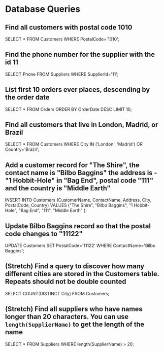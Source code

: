 # Database Queries

## Find all customers with postal code 1010

SELECT * FROM Customers WHERE PostalCode='1010';

## Find the phone number for the supplier with the id 11

SELECT Phone FROM Suppliers
WHERE SupplierId='11';

## List first 10 orders ever places, descending by the order date

SELECT * FROM Orders 
ORDER BY OrderDate DESC
LIMIT 10;

## Find all customers that live in London, Madrid, or Brazil

SELECT * FROM Customers
WHERE City IN ('London', 'Madrid')
OR Country='Brazil';

## Add a customer record for "The Shire", the contact name is "Bilbo Baggins" the address is -"1 Hobbit-Hole" in "Bag End", postal code "111" and the country is "Middle Earth"

INSERT INTO Customers (CustomerName, ContactName, Address, City, PostalCode, Country)
VALUES ("The Shire", "Bilbo Baggins", "1 Hobbit-Hole", "Bag End", "111", "Middle Earth" );

## Update Bilbo Baggins record so that the postal code changes to "11122"

UPDATE Customers
SET PostalCode='11122'
WHERE ContactName='Bilbo Baggins';

## (Stretch) Find a query to discover how many different cities are stored in the Customers table. Repeats should not be double counted

SELECT COUNT(DISTINCT City) FROM Customers;

## (Stretch) Find all suppliers who have names longer than 20 characters. You can use `length(SupplierName)` to get the length of the name

SELECT * FROM Suppliers
WHERE length(SupplierName) > 20;
